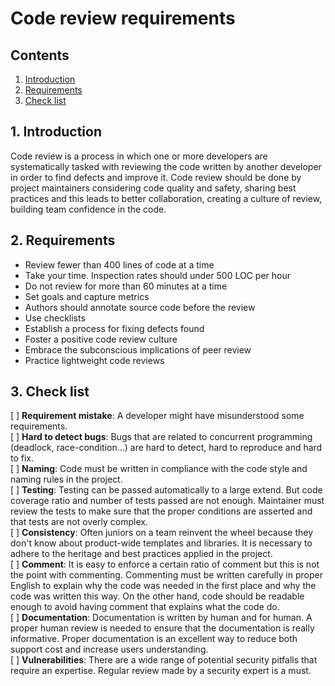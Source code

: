# Code review requirements

## Contents
1. [Introduction](#1-introduction)
2. [Requirements](#2-requirements)
3. [Check list](#3-check-list)

## 1. Introduction
Code review is a process in which one or more developers are systematically tasked with reviewing the code written by another developer in order to find defects and improve it. Code review should be done by project maintainers considering code quality and safety, sharing best practices and this leads to better collaboration, creating a culture of review, building team confidence in the code.

## 2. Requirements

  * Review fewer than 400 lines of code at a time
  * Take your time. Inspection rates should under 500 LOC per hour
  * Do not review for more than 60 minutes at a time
  * Set goals and capture metrics
  * Authors should annotate source code before the review
  * Use checklists
  * Establish a process for fixing defects found
  * Foster a positive code review culture
  * Embrace the subconscious implications of peer review
  * Practice lightweight code reviews

## 3. Check list
  [ ] **Requirement mistake**: A developer might have misunderstood some requirements.  
  [ ] **Hard to detect bugs**: Bugs that are related to concurrent programming (deadlock, race-condition…) are hard to detect, hard to reproduce and hard to fix.  
  [ ] **Naming**: Code must be written in compliance with the code style and naming rules in the project.  
  [ ] **Testing**: Testing can be passed automatically to a large extend. But code coverage ratio and number of tests passed are not enough. Maintainer must review the tests to make sure that the proper conditions are asserted and that tests are not overly complex.  
  [ ] **Consistency**: Often juniors on a team reinvent the wheel because they don't know about product-wide templates and libraries. It is necessary to adhere to the heritage and best practices applied in the project.  
  [ ] **Comment**: It is easy to enforce a certain ratio of comment but this is not the point with commenting. Commenting must be written carefully in proper English to explain why the code was needed in the first place and why the code was written this way.  On the other hand, code should be readable enough to avoid having comment that explains what the code do.  
  [ ] **Documentation**: Documentation is written by human and for human. A proper human review is needed to ensure that the documentation is really informative. Proper documentation is an excellent way to reduce both support cost and increase users understanding.  
  [ ] **Vulnerabilities**: There are a wide range of potential security pitfalls that require an expertise. Regular review made by a security expert is a must.
